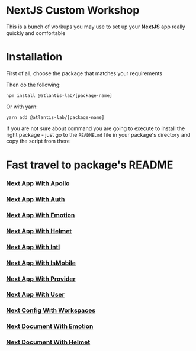 # NextJS Custom Workshop

This is a bunch of workups you may use to set up your __NextJS__ app really quickly and comfortable

# Installation

First of all, choose the package that matches your requirements

Then do the following:

`npm install @atlantis-lab/[package-name]`

Or with yarn:

`yarn add @atlantis-lab/[package-name]`

If you are not sure about command you are going to execute to install the right package - just go to the `README.md` file in your package's directory and copy the script from there

# Fast travel to package's README

### [Next App With Apollo](packages/next-app-with-apollo)

### [Next App With Auth](packages/next-app-with-auth)

### [Next App With Emotion](packages/next-app-with-emotion)

### [Next App With Helmet](packages/next-app-with-helmet)

### [Next App With Intl](packages/next-app-with-intl)

### [Next App With IsMobile](packages/next-app-with-ismobile)

### [Next App With Provider](packages/next-app-with-provider)

### [Next App With User](packages/next-app-with-user)

### [Next Config With Workspaces](packages/next-config-with-workspaces)

### [Next Document With Emotion](packages/next-document-with-emotion)

### [Next Document With Helmet](packages/next-document-with-helmet)
